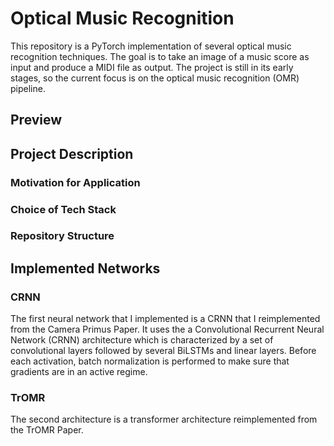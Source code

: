 # Optical Music Recognition

This repository is a PyTorch implementation of several optical music recognition techniques. The goal is to take an image of a music score as input and produce a MIDI file as output. The project is still in its early stages, so the current focus is on the optical music recognition (OMR) pipeline.

## Preview 

## Project Description

### Motivation for Application

### Choice of Tech Stack

### Repository Structure

## Implemented Networks
### CRNN
The first neural network that I implemented is a CRNN that I reimplemented from the Camera Primus Paper. It uses the a Convolutional Recurrent Neural Network (CRNN) architecture which is characterized by a set of convolutional layers followed by several BiLSTMs and linear layers. Before each activation, batch normalization is performed to make sure that gradients are in an active regime. 

### TrOMR
The second architecture is a transformer architecture reimplemented from the TrOMR Paper. 
